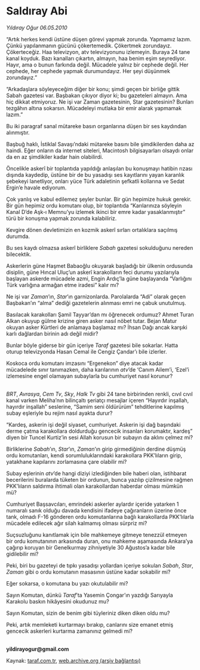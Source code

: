 # Saldıray Abi

*Yıldıray Oğur  06.05.2010*

<div class="yazi"><p>“Artık herkes kendi üstüne düşen görevi yapmak zorunda. Yapmamız lazım. Çünkü yapılanmanın gücünü çökertemedik. Çökertmek zorundayız. Çökerteceğiz. Haa televizyon, atv televizyonunu izlemeyin. Buraya 24 tane kanal koyduk. Bazı kanalları çıkartın, almayın, haa benim eşim seyrediyor. Hayır, ama o bunun farkında değil. Mücadele yalnız bir cephede değil. Her cephede, her cephede yapmak durumundayız. Her şeyi düşünmek zorundayız.”</p>
<p>“Arkadaşlara söyleyeceğim diğer bir konu; şimdi geçen bir birliğe gittik Sabah gazetesi var. Başbakan çıkıyor diyor ki; bu gazeteleri almayın. Ama hiç dikkat etmiyoruz. Ne işi var Zaman gazetesinin, Star gazetesinin? Bunları tezgâhın altına sokarsın. Mücadeleyi mutlaka bir emir alarak yapmamak lazım.”</p>
<p>Bu iki paragraf sanal mütareke basın organlarına düşen bir ses kaydından alınmıştır. </p>
<p>Başbuğ haklı, İstiklal Savaşı’ndaki mütareke basını bile şimdikilerden daha az haindi. Eğer onların da internet siteleri, Macintosh bilgisayarları olsaydı onlar da en az şimdikiler kadar hain olabilirdi.</p>
<p>Öncelikle askerî bir toplantıda yapıldığı anlaşılan bu konuşmayı hatibin rızası dışında kaydedip, üstüne bir de bu yasadışı ses kayıtlarını yayan karanlık şebekeyi lanetliyor, onları yüce Türk adaletinin şefkatli kollarına ve Sedat Ergin’e havale ediyorum. </p>
<p>Çok yanlış ve kabul edilemez şeyler bunlar. Bir gün hepimize hukuk gerekir. Bir gün hepimiz ordu komutanı olup, bir toplantıda “Karılarınıza söyleyin Kanal D’de Aşk-ı Memnu’yu izlemek ikinci bir emre kadar yasaklanmıştır” türü bir konuşma yapmak zorunda kalabiliriz.</p>
<p>Kevgire dönen devletimizin en kozmik askerî sırları ortalıklara saçılmış durumda. </p>
<p>Bu ses kaydı olmazsa askerî birliklere <i>Sabah</i> gazetesi sokulduğunu nereden bilecektik. </p>
<p>Askerlerin güne Haşmet Babaoğlu okuyarak başladığı bir ülkenin ordusunda disiplin, güne Hıncal Uluç’un askerî karakolların feci durumu yazılarıyla başlayan askerde mücadele azmi, Engin Ardıç’la güne başlayanda “Varlığını Türk varlığına armağan etme iradesi” kalır mı?</p>
<p>Ne işi var <i>Zaman</i>’ın, <i>Star</i>’ın garnizonlarda. Parolalarda “Adi” olarak geçen Başbakan’ın “alma” dediği gazetelerin alınması emri ne çabuk unutulmuş.</p>
<p>Basılacak karakolları Şamil Tayyar’dan mı öğrenecek ordumuz? Ahmet Turan Alkan okuyup gülme krizine giren asker nasıl nöbet tutar. Bejan Matur okuyan asker Kürtleri de anlamaya başlamaz mı? İhsan Dağı ancak karşıki karlı dağlardan birinin adı değil midir?</p>
<p>Bunlar böyle giderse bir gün içeriye <i>Taraf</i> gazetesi bile sokarlar. Hatta oturup televizyonda Hasan Cemal ile Cengiz Çandar’ı bile izlerler.</p>
<p>Koskoca ordu komutanı imzasını “Ergenekon” diye atacak kadar mücadelede sınır tanımazken, daha karılarının <i>atv</i>’de ‘Canım Ailem’i, ‘Ezel’i izlemesine engel olamayan subaylarla bu cumhuriyet nasıl korunur?</p>
<p><i><br/>BRT</i>, <i>Avrasya</i>, <i>Cem Tv</i>, <i>Sky</i>, <i>Halk Tv</i> gibi 24 tane birbirinden renkli, cıvıl cıvıl kanal varken Meliha’nın bilinçaltı şeriatçı mesajlar içeren “Hayırdır inşallah, hayırdır inşallah” seslerine, “Samim seni öldürürüm” tehditlerine kapılmış subay eşleriyle bu rejim nasıl ayakta durur?</p>
<p>“Kardeş, askerin işi değil siyaset, cumhuriyet. Askerin işi dağ başındaki derme çatma karakollara doldurduğu gencecik insanları korumaktır, kardeş” diyen bir Tuncel Kurtiz’in sesi Allah korusun bir subayın da aklını çelmez mi?</p>
<p>Birliklerine <i>Sabah</i>’ın, <i>Star</i>’ın, <i>Zaman</i>’ın girip girmediğinin derdine düşmüş ordu komutanları, kendi sorumluluklarındaki karakollara PKK’lıların girip, yatakhane kapılarını zorlamasına çare olabilir mi?</p>
<p>Subay eşlerinin <i>atv</i>’de hangi diziyi izlediğinden bile haberi olan, istihbarat becerilerini buralarda tüketen bir ordunun, bunca yazılıp çizilmesine rağmen PKK’lıların saldırma ihtimali olan karakollardan haberdar olması mümkün mü?</p>
<p>Cumhuriyet Başsavcıları, emrindeki askerler aylardır içeride yatarken 1 numaralı sanık olduğu davada kendisini ifadeye çağıranların üzerine önce tank, olmadı F-16 gönderen ordu komutanlarına bağlı karakollarda PKK’lılarla mücadele edilecek ağır silah kalmamış olması sürpriz mi?</p>
<p>Suçsuzluğunu kanıtlamak için bile mahkemeye gitmeye tenezzül etmeyen bir ordu komutanının arkasında duran, onu mahkeme aşamasında Ankara’ya çağırıp koruyan bir Genelkurmay zihniyetiyle 30 Ağustos’a kadar bile gidilebilir mi?</p>
<p>Peki, biri bu gazeteyi de tıpkı yasadışı yollardan içeriye sokulan <i>Sabah</i>, <i>Star</i>, <i>Zaman</i> gibi o ordu komutanın masasının üstüne kadar sokabilir mi?</p>
<p>Eğer sokarsa, o komutana bu yazı okutulabilir mi?</p>
<p>Sayın Komutan, dünkü <i>Taraf</i>’ta Yasemin Çongar’ın yazdığı Sarıyayla Karakolu baskın hikâyesini okudunuz mu? </p>
<p>Sayın Komutan, sizin de benim gibi tüyleriniz diken diken oldu mu?</p>
<p>Peki, artık memleketi kurtarmayı bırakıp, canlarını size emanet etmiş gencecik askerleri kurtarma zamanınız gelmedi mi?</p>
<p><b><br/>yildirayogur@gmail.com</b></p></div>

Kaynak: [taraf.com.tr](http://www.taraf.com.tr:80/yildiray-ogur/makale-saldiray-abi.htm), [web.archive.org (arşiv bağlantısı)](http://web.archive.org/web/20100509015025/http://www.taraf.com.tr:80/yildiray-ogur/makale-saldiray-abi.htm)
